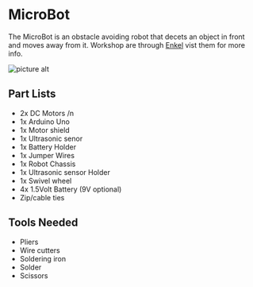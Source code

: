# MicroBot
The MicroBot is an obstacle avoiding robot that decets an object in front and moves away from it. 
Workshop are through [Enkel](http://enkel.co) vist them for more info. 

![picture alt](https://scontent.xx.fbcdn.net/hphotos-xtp1/v/t1.0-9/12049186_1049914985040846_1289252968837317921_n.jpg?oh=c631246a085b4c85ea3c4c9f5cac5e5f&oe=56624C6F "Workshop 2")

## Part Lists 
* 2x DC Motors /n
* 1x Arduino Uno 
* 1x Motor shield 
* 1x Ultrasonic senor 
* 1x Battery Holder
* 1x Jumper Wires 
* 1x Robot Chassis 
* 1x Ultrasonic sensor Holder
* 1x Swivel wheel
* 4x 1.5Volt Battery (9V optional)
* Zip/cable ties 

## Tools Needed
* Pliers
* Wire cutters 
* Soldering iron
* Solder 
* Scissors 

